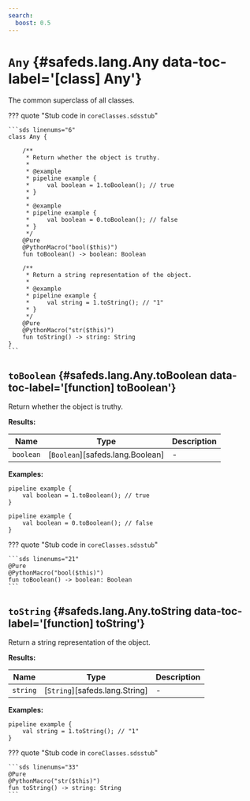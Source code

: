```yaml
---
search:
  boost: 0.5
---
```


[//]: # (DO NOT EDIT THIS FILE DIRECTLY. Instead, edit the corresponding stub file and execute `npm run docs:api`.)

# <code class="doc-symbol doc-symbol-class"></code> `Any` {#safeds.lang.Any data-toc-label='[class] Any'}

The common superclass of all classes.

??? quote "Stub code in `coreClasses.sdsstub`"

    ```sds linenums="6"
    class Any {

        /**
         * Return whether the object is truthy.
         *
         * @example
         * pipeline example {
         *     val boolean = 1.toBoolean(); // true
         * }
         *
         * @example
         * pipeline example {
         *     val boolean = 0.toBoolean(); // false
         * }
         */
        @Pure
        @PythonMacro("bool($this)")
        fun toBoolean() -> boolean: Boolean

        /**
         * Return a string representation of the object.
         *
         * @example
         * pipeline example {
         *     val string = 1.toString(); // "1"
         * }
         */
        @Pure
        @PythonMacro("str($this)")
        fun toString() -> string: String
    }
    ```

## <code class="doc-symbol doc-symbol-function"></code> `toBoolean` {#safeds.lang.Any.toBoolean data-toc-label='[function] toBoolean'}

Return whether the object is truthy.

**Results:**

| Name | Type | Description |
|------|------|-------------|
| `boolean` | [`Boolean`][safeds.lang.Boolean] | - |

**Examples:**

```sds hl_lines="2"
pipeline example {
    val boolean = 1.toBoolean(); // true
}
```
```sds hl_lines="2"
pipeline example {
    val boolean = 0.toBoolean(); // false
}
```

??? quote "Stub code in `coreClasses.sdsstub`"

    ```sds linenums="21"
    @Pure
    @PythonMacro("bool($this)")
    fun toBoolean() -> boolean: Boolean
    ```

## <code class="doc-symbol doc-symbol-function"></code> `toString` {#safeds.lang.Any.toString data-toc-label='[function] toString'}

Return a string representation of the object.

**Results:**

| Name | Type | Description |
|------|------|-------------|
| `string` | [`String`][safeds.lang.String] | - |

**Examples:**

```sds hl_lines="2"
pipeline example {
    val string = 1.toString(); // "1"
}
```

??? quote "Stub code in `coreClasses.sdsstub`"

    ```sds linenums="33"
    @Pure
    @PythonMacro("str($this)")
    fun toString() -> string: String
    ```
